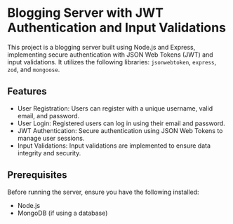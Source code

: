 # Blogging Server with JWT Authentication and Input Validations

This project is a blogging server built using Node.js and Express, implementing secure authentication with JSON Web Tokens (JWT) and input validations. It utilizes the following libraries: `jsonwebtoken`, `express`, `zod`, and `mongoose`.

## Features

- User Registration: Users can register with a unique username, valid email, and password.
- User Login: Registered users can log in using their email and password.
- JWT Authentication: Secure authentication using JSON Web Tokens to manage user sessions.
- Input Validations: Input validations are implemented to ensure data integrity and security.

## Prerequisites

Before running the server, ensure you have the following installed:

- Node.js
- MongoDB (if using a database)


